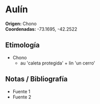 # Aulín

**Origen:** Chono  
**Coordenadas:** -73.1695, -42.2522

## Etimología
- Chono
    - au 'caleta protegida' + lin 'un cerro'

## Notas / Bibliografía
- Fuente 1
- Fuente 2

